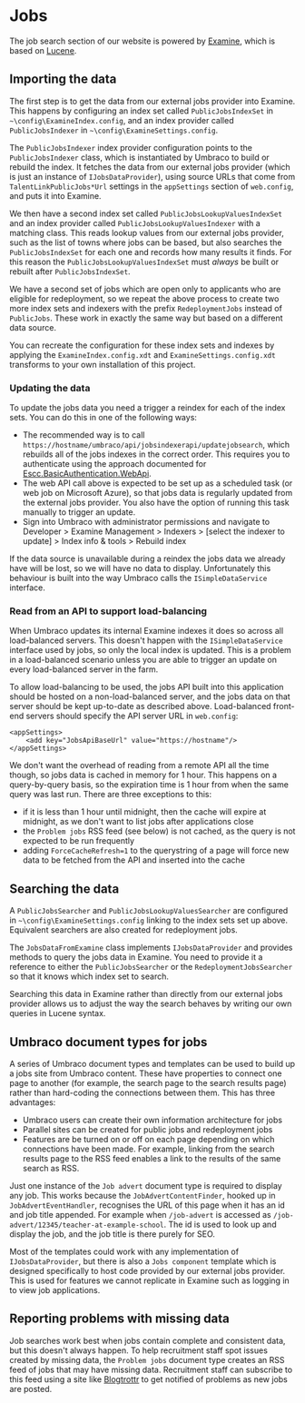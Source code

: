# Jobs

The job search section of our website is powered by [Examine](https://github.com/shazwazza/Examine/), which is based on [Lucene](https://lucene.apache.org/).

## Importing the data

The first step is to get the data from our external jobs provider into Examine. This happens by configuring an index set called `PublicJobsIndexSet` in `~\config\ExamineIndex.config`, and an index provider called `PublicJobsIndexer` in `~\config\ExamineSettings.config`. 

The `PublicJobsIndexer` index provider configuration points to the `PublicJobsIndexer` class, which is instantiated by Umbraco to build or rebuild the index. It fetches the data from our external jobs provider (which is just an instance of `IJobsDataProvider`), using source URLs that come from `TalentLinkPublicJobs*Url` settings in the `appSettings` section of `web.config`, and puts it into Examine.

We then have a second index set called `PublicJobsLookupValuesIndexSet` and an index provider called `PublicJobsLookupValuesIndexer` with a matching class. This reads lookup values from our external jobs provider, such as the list of towns where jobs can be based, but also searches the `PublicJobsIndexSet` for each one and records how many results it finds. For this reason the `PublicJobsLookupValuesIndexSet` must *always* be built or rebuilt after `PublicJobsIndexSet`.

We have a second set of jobs which are open only to applicants who are eligible for redeployment, so we repeat the above process to create two more index sets and indexers with the prefix `RedeploymentJobs` instead of `PublicJobs`. These work in exactly the same way but based on a different data source.

You can recreate the configuration for these index sets and indexes by applying the `ExamineIndex.config.xdt` and `ExamineSettings.config.xdt` transforms to your own installation of this project.

### Updating the data

To update the jobs data you need a trigger a reindex for each of the index sets. You can do this in one of the following ways:

* The recommended way is to call `https://hostname/umbraco/api/jobsindexerapi/updatejobsearch`, which rebuilds all of the jobs indexes in the correct order. This requires you to authenticate using the approach documented for  [Escc.BasicAuthentication.WebApi](https://github.com/east-sussex-county-council/Escc.BasicAuthentication.WebApi). 
* The web API call above is expected to be set up as a scheduled task (or web job on Microsoft Azure), so that jobs data is regularly updated from the external jobs provider. You also have the option of running this task manually to trigger an update. 
* Sign into Umbraco with administrator permissions and navigate to Developer > Examine Management > Indexers > [select the indexer to update] > Index info & tools > Rebuild index

If the data source is unavailable during a reindex the jobs data we already have will be lost, so we will have no data to display. Unfortunately this behaviour is built into the way Umbraco calls the `ISimpleDataService` interface. 

### Read from an API to support load-balancing

When Umbraco updates its internal Examine indexes it does so across all load-balanced servers. This doesn't happen with the `ISimpleDataService` interface used by jobs, so only the local index is updated. This is a problem in a load-balanced scenario unless you are able to trigger an update on every load-balanced server in the farm.

To allow load-balancing to be used, the jobs API built into this application should be hosted on a non-load-balanced server, and the jobs data on that server should be kept up-to-date as described above. Load-balanced front-end servers should specify the API server URL in `web.config`:

	<appSettings>
	    <add key="JobsApiBaseUrl" value="https://hostname"/>
	</appSettings> 

We don't want the overhead of reading from a remote API all the time though, so jobs data is cached in memory for 1 hour. This happens on a query-by-query basis, so the expiration time is 1 hour from when the same query was last run. There are three exceptions to this:

* if it is less than 1 hour until midnight, then the cache will expire at midnight, as we don't want to list jobs after applications close
*  the `Problem jobs` RSS feed (see below) is not cached, as the query is not expected to be run frequently
*  adding `ForceCacheRefresh=1` to the querystring of a page will force new data to be fetched from the API and inserted into the cache

## Searching the data

A `PublicJobsSearcher` and `PublicJobsLookupValuesSearcher` are configured in `~\config\ExamineSettings.config` linking to the index sets set up above. Equivalent searchers are also created for redeployment jobs.

The `JobsDataFromExamine` class implements `IJobsDataProvider` and provides methods to query the jobs data in Examine. You need to provide it a reference to either the `PublicJobsSearcher` or the `RedeploymentJobsSearcher` so that it knows which index set to search.

Searching this data in Examine rather than directly from our external jobs provider allows us to adjust the way the search behaves by writing our own queries in Lucene syntax.

## Umbraco document types for jobs

A series of Umbraco document types and templates can be used to build up a jobs site from Umbraco content. These have properties to connect one page to another (for example, the search page to the search results page) rather than hard-coding the connections between them. This has three advantages:

* Umbraco users can create their own information architecture for jobs
* Parallel sites can be created for public jobs and redeployment jobs
* Features are be turned on or off on each page depending on which connections have been made. For example, linking from the search results page to the RSS feed enables a link to the results of the same search as RSS.

Just one instance of the `Job advert` document type is required to display any job. This works because the `JobAdvertContentFinder`, hooked up in `JobAdvertEventHandler`, recognises the URL of this page when it has an id and job title appended. For example when `/job-advert` is accessed as `/job-advert/12345/teacher-at-example-school`. The id is used to look up and display the job, and the job title is there purely for SEO.

Most of the templates could work with any implementation of `IJobsDataProvider`, but there is also a `Jobs component` template which is designed specifically to host code provided by our external jobs provider. This is used for features we cannot replicate in Examine such as logging in to view job applications. 

## Reporting problems with missing data

Job searches work best when jobs contain complete and consistent data, but this doesn't always happen. To help recruitment staff spot issues created by missing data, the `Problem jobs` document type creates an RSS feed of jobs that may have missing data. Recruitment staff can subscribe to this feed using a site like [Blogtrottr](https://blogtrottr.com/) to get notified of problems as new jobs are posted.